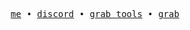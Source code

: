 <p align="center">
  <samp>
    <a href="https://twhlynch.me">me</a> •
    <a href="https://twhlynch.me/discord">discord</a> •
    <a href="https://grab-tools.live/">grab tools</a> •
    <a href="https://grabvr.quest/">grab</a>
  </samp>
</p>

